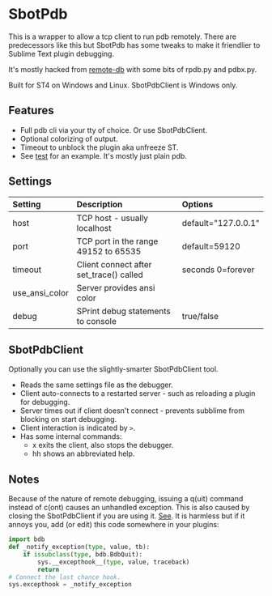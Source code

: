 # SbotPdb

This is a wrapper to allow a tcp client to run pdb remotely.
There are predecessors like this but SbotPdb has some tweaks to make it friendlier to
Sublime Text plugin debugging.

It's mostly hacked from [remote-db](https://github.com/ionelmc/python-remote-pdb)
with some bits of rpdb.py and pdbx.py.

Built for ST4 on Windows and Linux. SbotPdbClient is Windows only.

## Features

- Full pdb cli via your tty of choice. Or use SbotPdbClient.
- Optional colorizing of output.
- Timeout to unblock the plugin aka unfreeze ST.
- See [test](https://github.com/cepthomas/SbotPdb/blob/main/test_sbot_pdb.py) for an example.
  It's mostly just plain pdb.

## Settings

| Setting        | Description                              | Options                     |
| :--------      | :-------                                 | :------                     |
| host           | TCP host - usually localhost             | default="127.0.0.1"         |
| port           | TCP port in the range 49152 to 65535     | default=59120               |
| timeout        | Client connect after set_trace() called  | seconds 0=forever           |
| use_ansi_color | Server provides ansi color               |                             |
| debug          | SPrint debug statements to console       | true/false                  |


## SbotPdbClient

Optionally you can use the slightly-smarter SbotPdbClient tool.

- Reads the same settings file as the debugger.
- Client auto-connects to a restarted server - such as reloading a plugin for debugging.
- Server times out if client doesn't connect - prevents subblime from blocking on start debugging.
- Client interaction is indicated by `>`.
- Has some internal commands:
  - x exits the client, also stops the debugger.
  - hh shows an abbreviated help.


## Notes

Because of the nature of remote debugging, issuing a q(uit) command instead of c(ont) causes
an unhandled exception. This is also caused by closing the SbotPdbClient if you are using it.
[See](https://stackoverflow.com/a/34936583).
It is harmless but if it annoys you, add (or edit) this code somewhere in your plugins:

```python
import bdb
def _notify_exception(type, value, tb):
    if issubclass(type, bdb.BdbQuit):
        sys.__excepthook__(type, value, traceback)
        return
# Connect the last chance hook.
sys.excepthook = _notify_exception
```
